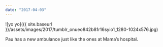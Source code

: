 ```yaml
---
date: "2017-04-03"
---
```


![yo yo]({{ site.baseurl }}/assets/images/2017/tumblr_onueo842b81r16syio1_1280-1024x576.jpg)

Pau has a new ambulance just like the ones at Mama’s hospital.
